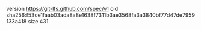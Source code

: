 version https://git-lfs.github.com/spec/v1
oid sha256:f53ce1faab03ada8a8e1638f7311b3ae3568fa3a3840bf77d47de7959133a418
size 431
